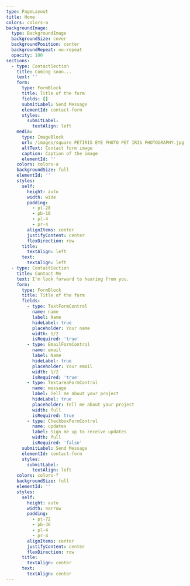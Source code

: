 ```yaml
---
type: PageLayout
title: Home
colors: colors-a
backgroundImage:
  type: BackgroundImage
  backgroundSize: cover
  backgroundPosition: center
  backgroundRepeat: no-repeat
  opacity: 100
sections:
  - type: ContactSection
    title: Coming soon...
    text: ''
    form:
      type: FormBlock
      title: Title of the form
      fields: []
      submitLabel: Send Message
      elementId: contact-form
      styles:
        submitLabel:
          textAlign: left
    media:
      type: ImageBlock
      url: /images/square PETIRIS EYE PHOTO PET IRIS PHOTOGRAPHY.jpg
      altText: Contact form image
      caption: Caption of the image
      elementId: ''
    colors: colors-a
    backgroundSize: full
    elementId: ''
    styles:
      self:
        height: auto
        width: wide
        padding:
          - pt-28
          - pb-10
          - pl-4
          - pr-4
        alignItems: center
        justifyContent: center
        flexDirection: row
      title:
        textAlign: left
      text:
        textAlign: left
  - type: ContactSection
    title: Contact Me
    text: I'm look forward to hearing from you.
    form:
      type: FormBlock
      title: Title of the form
      fields:
        - type: TextFormControl
          name: name
          label: Name
          hideLabel: true
          placeholder: Your name
          width: 1/2
          isRequired: 'true'
        - type: EmailFormControl
          name: email
          label: Name
          hideLabel: true
          placeholder: Your email
          width: 1/2
          isRequired: 'true'
        - type: TextareaFormControl
          name: message
          label: Tell me about your project
          hideLabel: true
          placeholder: Tell me about your project
          width: full
          isRequired: true
        - type: CheckboxFormControl
          name: updates
          label: Sign me up to receive updates
          width: full
          isRequired: 'false'
      submitLabel: Send Message
      elementId: contact-form
      styles:
        submitLabel:
          textAlign: left
    colors: colors-f
    backgroundSize: full
    elementId: ''
    styles:
      self:
        height: auto
        width: narrow
        padding:
          - pt-72
          - pb-36
          - pl-4
          - pr-4
        alignItems: center
        justifyContent: center
        flexDirection: row
      title:
        textAlign: center
      text:
        textAlign: center
---
```

